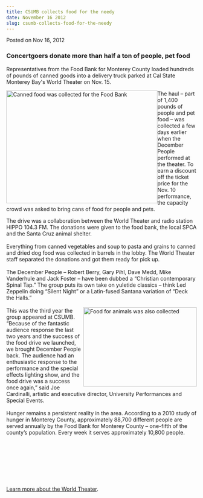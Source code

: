 ```yaml
---
title: CSUMB collects food for the needy
date: November 16 2012
slug: csumb-collects-food-for-the-needy
---
```


 



<span class="date">Posted on Nov 16, 2012    </span>
<h3>Concertgoers donate more than half a ton of people, pet
food</h3>
<p>Representatives from the Food Bank for Monterey County loaded
hundreds of pounds of canned goods into a delivery truck parked at
Cal State Monterey Bay&apos;s World Theater on Nov. 15.</p>
<p><img alt="Canned food was collected for the Food Bank" src="https://news.csumb.edu/sites/default/files/65/attachments/news/images/cans_for_food_drive_small.jpg" style="float:left; width:400px; height:299px">The haul &#x2013; part of
1,400 pounds of people and pet food &#x2013; was collected a few days
earlier when the December People performed at the theater. To earn
a discount off the ticket price for the Nov. 10 performance, the
capacity crowd was asked to bring cans of food for people and
pets.</img></p>
<p>The drive was a collaboration between the World Theater and
radio station HIPPO 104.3 FM. The donations were given to the food
bank, the local SPCA and the Santa Cruz animal shelter.<br>
<br>
Everything from canned vegetables and soup to pasta and grains to
canned and dried dog food was collected in barrels in the lobby.
The World Theater staff separated the donations and got them ready
for pick up.<br>
<br>
The December People &#x2013; Robert Berry, Gary Pihl, Dave Medd, Mike
Vanderhule and Jack Foster &#x2013; have been dubbed a &#x201C;Christian
contemporary Spinal Tap.&#x201D; The group puts its own take on yuletide
classics &#x2013; think Led Zeppelin doing &#x201C;Silent Night&#x201D; or a Latin-fused
Santana variation of &#x201C;Deck the Halls.&#x201D;<br>
<br>
<img alt="Food for animals was also collected" src="https://news.csumb.edu/sites/default/files/65/attachments/news/images/dog_food_small.jpg" style="float:right; width:300px; height:210px">This was the third
year the group appeared at CSUMB. &#x201C;Because of the fantastic
audience response the last two years and the success of the food
drive we launched, we brought December People back. The audience
had an enthusiastic response to the performance and the special
effects lighting show, and the food drive was a success once
again,&#x201D; said Joe Cardinalli, artistic and executive director,
University Performances and Special Events.<br>
<br>
Hunger remains a persistent reality in the area. According to a
2010 study of hunger in Monterey County, approximately 88,700
different people are served annually by the Food Bank for Monterey
County &#x2013; one-fifth of the county&#x2019;s population. Every week it serves
approximately 10,800 people.</br></br></img></br></br></br></br></br></br></p>
<p><a href="https://csumb.edu/worldtheater" rel="nofollow">Learn
more about the World Theater</a>.</p>





 
